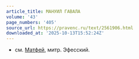 ```yaml
---
article_title: МАНУИЛ ГАВАЛА
volume: '43'
page_numbers: '405'
source_url: https://pravenc.ru/text/2561906.html
downloaded_at: '2025-10-13T15:52:24Z'
---
```


- см. [Матфей](https://pravenc.ru/text/Матфей.html), митр. Эфесский.
